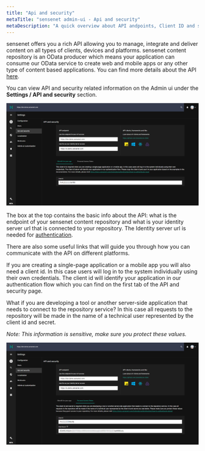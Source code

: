```yaml
---
title: "Api and security"
metaTitle: "sensenet admin-ui - Api and security"
metaDescription: "A quick overview about API andpoints, Client ID and secret"
---
```


sensenet offers you a rich API allowing you to manage, integrate and deliver content on all types of clients, devices and platforms. sensenet content repository is an OData producer which means your application can consume our OData service to create web and mobile apps or any other type of content based applications. You can find more details about the API [here](https://docs.sensenet.com/api-docs/basic-concepts).


You can view API and security related information on the Admin ui under the **Settings / API and security** section.

![API and security](./img/api-and-security.png "API and security")

The box at the top contains the basic info about the API: what is the endpoint of your sensenet content repository and what is your identity server url that is connected to your repository. The Identity server url is needed for [authentication](https://docs.sensenet.com/tutorials/authentication).

There are also some useful links that will guide you through how you can communicate with the API on different platforms.

If you are creating a single-page application or a mobile app you will also need a client id. In this case users will log in to the system individually using their own credentials. The client id will identify your application in our authentication flow which you can find on the first tab of the API and security page.

What if you are developing a tool or another server-side application that needs to connect to the repository service? In this case all requests to the repository will be made in the name of a technical user represented by the client id and secret.

*Note: This information is sensitive, make sure you protect these values.*

![API clientID and secret](./img/api-and-security-secret.png "API clientID and secret")
